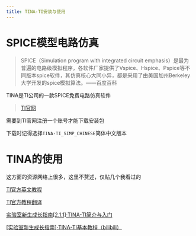 ```yaml
---
title: TINA-TI安装与使用
---
```


# SPICE模型电路仿真

> SPICE（Simulation program with integrated circuit emphasis）是最为普遍的电路级模拟程序，各软件厂家提供了Vspice、Hspice、Pspice等不同版本spice软件，其仿真核心大同小异，都是采用了由美国加州Berkeley大学开发的spice模拟算法。——百度百科

TINA是TI公司的一款SPICE免费电路仿真软件

> [TI官网](https://www.ti.com.cn/tool/cn/TINA-TI)

需要到TI官网注册一个账号才能下载安装包

下载时记得选择`TINA-TI_SIMP_CHINESE`简体中文版本

# TINA的使用

这方面的资源网络上很多，这里不赘述，仅贴几个我看过的

[TI官方英文教程](http://www.ti.com/lit/ug/sbou052a/sbou052a.pdf)

[TI官方教程翻译](https://e2echina.ti.com/cfs-file/__key/telligent-evolution-components-attachments/00-52-01-00-00-33-88-81/zhcu008.pdf)

[实验室新生成长指南[2.1.1]·TINA-TI简介与入门](https://dalaotech.com/2020/03/17/665/)

[[实验室新生成长指南]·TINA-TI基本教程（bilibili）](https://www.bilibili.com/video/BV1oC4y1s7oc/)